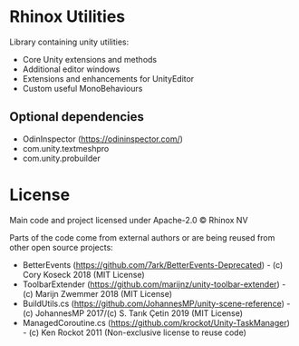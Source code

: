 # Rhinox Utilities

Library containing unity utilities:

- Core Unity extensions and methods
- Additional editor windows
- Extensions and enhancements for UnityEditor
- Custom useful MonoBehaviours


## Optional dependencies

- OdinInspector (https://odininspector.com/)
- com.unity.textmeshpro
- com.unity.probuilder

# License

Main code and project licensed under Apache-2.0 © Rhinox NV

Parts of the code come from external authors or are being reused from other open source projects:
- BetterEvents (https://github.com/7ark/BetterEvents-Deprecated) - (c) Cory Koseck 2018 (MIT License)
- ToolbarExtender (https://github.com/marijnz/unity-toolbar-extender) - (c) Marijn Zwemmer 2018 (MIT License)
- BuildUtils.cs (https://github.com/JohannesMP/unity-scene-reference) - (c) JohannesMP 2017/(c) S. Tarık Çetin 2019 (MIT License)
- ManagedCoroutine.cs (https://github.com/krockot/Unity-TaskManager) - (c) Ken Rockot 2011 (Non-exclusive license to reuse code)